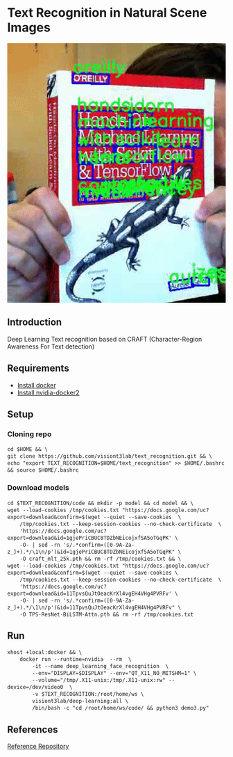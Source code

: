 # Text Recognition in Natural Scene Images


<img width="1000" alt="teaser" src="./test.gif">

## Introduction
Deep Learning Text recognition based on CRAFT (Character-Region Awareness For Text detection)

## Requirements

* [Install docker](https://www.digitalocean.com/community/tutorials/how-to-install-and-use-docker-on-ubuntu-18-04)
* [Install nvidia-docker2](https://github.com/NVIDIA/nvidia-docker)

## Setup

### Cloning repo
```
cd $HOME && \
git clone https://github.com/visiont3lab/text_recognition.git && \
echo "export TEXT_RECOGNITION=$HOME/text_recognition" >> $HOME/.bashrc && source $HOME/.bashrc
```

### Download models
```
cd $TEXT_RECOGNITION/code && mkdir -p model && cd model && \
wget --load-cookies /tmp/cookies.txt "https://docs.google.com/uc?export=download&confirm=$(wget --quiet --save-cookies  \
    /tmp/cookies.txt --keep-session-cookies --no-check-certificate  \
    'https://docs.google.com/uc?export=download&id=1gjePriCBUC8TDZbNEicojxfSA5oTGqPK' \
    -O- | sed -rn 's/.*confirm=([0-9A-Za-z_]+).*/\1\n/p')&id=1gjePriCBUC8TDZbNEicojxfSA5oTGqPK" \
    -O craft_mlt_25k.pth && rm -rf /tmp/cookies.txt && \
wget --load-cookies /tmp/cookies.txt "https://docs.google.com/uc?export=download&confirm=$(wget --quiet --save-cookies \
    /tmp/cookies.txt --keep-session-cookies --no-check-certificate  \
    'https://docs.google.com/uc?export=download&id=11TpvsQuJtOeacKrXl4vgEH4VHg4PVRFv' \
    -O- | sed -rn 's/.*confirm=([0-9A-Za-z_]+).*/\1\n/p')&id=11TpvsQuJtOeacKrXl4vgEH4VHg4PVRFv" \
    -O TPS-ResNet-BiLSTM-Attn.pth && rm -rf /tmp/cookies.txt
```

## Run

```
xhost +local:docker && \
    docker run --runtime=nvidia  --rm  \
        -it --name deep_learning_face_recognition  \
        --env="DISPLAY=$DISPLAY" --env="QT_X11_NO_MITSHM=1" \
        --volume="/tmp/.X11-unix:/tmp/.X11-unix:rw" --device=/dev/video0  \
        -v $TEXT_RECOGNITION:/root/home/ws \
        visiont3lab/deep-learning:all \
        /bin/bash -c "cd /root/home/ws/code/ && python3 demo3.py"
```

## References
[Reference Repository](https://github.com/clovaai/CRAFT-pytorch)
